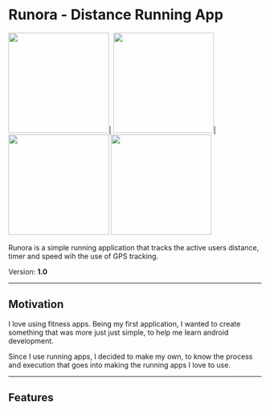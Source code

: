 # Runora - Distance Running App

<img src= "https://github.com/SamoraMabuya/Runapp/blob/master/Screenshots/Screenshot_1581797724.png" width= "200">|
<img src= "https://github.com/SamoraMabuya/Runapp/blob/master/Screenshots/Screenshot_1581797737.png" width= "200">|
<img src= "https://github.com/SamoraMabuya/Runapp/blob/master/Screenshots/Screenshot_1581798339.png" width= "200">
<img src= "https://github.com/SamoraMabuya/Runapp/blob/master/Screenshots/Screenshot_1581799616.png" width= "200">


Runora is a simple running application that tracks the active users distance, timer and speed wih the use of GPS tracking.

Version: **1.0**

---

## Motivation
I love using fitness apps. Being my first application, I wanted to create something that was more just just simple, to help me learn android development.

Since I use running apps, I decided to make my own, to know the process and execution that goes into making the running apps I love to use.

---
## Features


